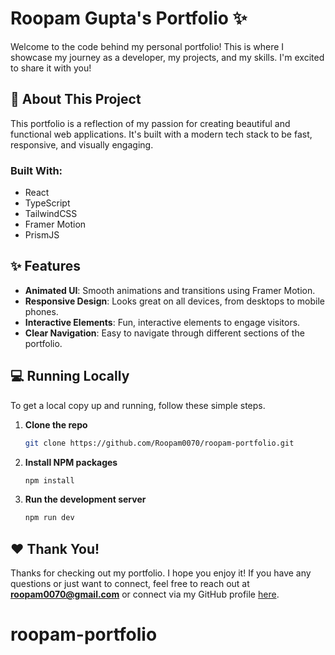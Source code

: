 # Roopam Gupta's Portfolio ✨

Welcome to the code behind my personal portfolio! This is where I showcase my journey as a developer, my projects, and my skills. I'm excited to share it with you!

## 🚀 About This Project

This portfolio is a reflection of my passion for creating beautiful and functional web applications. It's built with a modern tech stack to be fast, responsive, and visually engaging.

### Built With:

- React
- TypeScript
- TailwindCSS
- Framer Motion
- PrismJS

## ✨ Features

- **Animated UI**: Smooth animations and transitions using Framer Motion.
- **Responsive Design**: Looks great on all devices, from desktops to mobile phones.
- **Interactive Elements**: Fun, interactive elements to engage visitors.
- **Clear Navigation**: Easy to navigate through different sections of the portfolio.

## 💻 Running Locally

To get a local copy up and running, follow these simple steps.

1.  **Clone the repo**
    ```sh
    git clone https://github.com/Roopam0070/roopam-portfolio.git
    ```
2.  **Install NPM packages**
    ```sh
    npm install
    ```
3.  **Run the development server**
    ```sh
    npm run dev
    ```

## ❤️ Thank You!

Thanks for checking out my portfolio. I hope you enjoy it! If you have any questions or just want to connect, feel free to reach out at **roopam0070@gmail.com** or connect via my GitHub profile [here](https://github.com/Roopam0070).
# roopam-portfolio
